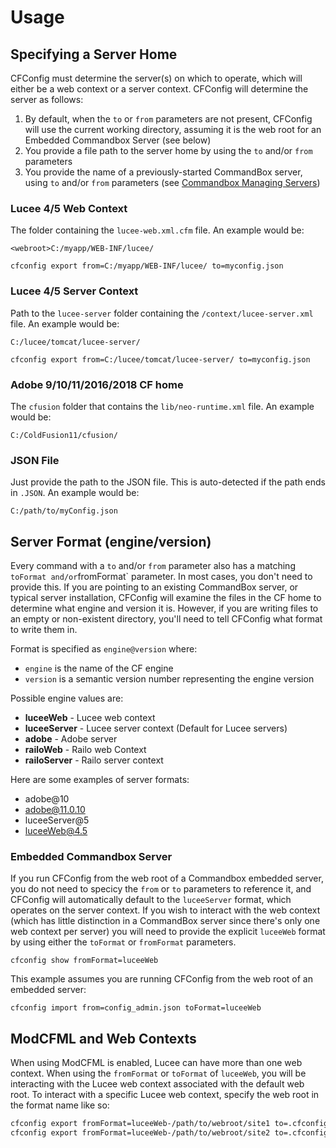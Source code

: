 # Usage

## Specifying a Server Home

CFConfig must determine the server(s) on which to operate, which will either be a web context or a server context. CFConfig will determine the server as follows:

1. By default, when the `to` or `from` parameters are not present, CFConfig will use the current working directory, assuming it is the web root for an Embedded Commandbox Server (see below)
2. You provide a file path to the server home by using the `to` and/or `from` parameters
3. You provide the name of a previously-started CommandBox server, using `to` and/or `from` parameters  (see [Commandbox Managing Servers](https://commandbox.ortusbooks.com/embedded-server/manage-servers))

### Lucee 4/5 Web Context

The folder containing the `lucee-web.xml.cfm` file. An example would be:

```
<webroot>C:/myapp/WEB-INF/lucee/

cfconfig export from=C:/myapp/WEB-INF/lucee/ to=myconfig.json
```

### Lucee 4/5 Server Context

Path to the `lucee-server` folder containing the `/context/lucee-server.xml` file. An example would be:

```
C:/lucee/tomcat/lucee-server/

cfconfig export from=C:/lucee/tomcat/lucee-server/ to=myconfig.json
```

### Adobe 9/10/11/2016/2018 CF home

The `cfusion` folder that contains the `lib/neo-runtime.xml` file. An example would be:

```
C:/ColdFusion11/cfusion/
```

### JSON File

Just provide the path to the JSON file. This is auto-detected if the path ends in `.JSON`. An example would be:

```
C:/path/to/myConfig.json
```

## Server Format (engine/version)

Every command with a `to` and/or `from` parameter also has a matching `toFormat and/or`fromFormat\` parameter. In most cases, you don't need to provide this. If you are pointing to an existing CommandBox server, or typical server installation, CFConfig will examine the files in the CF home to determine what engine and version it is. However, if you are writing files to an empty or non-existent directory, you'll need to tell CFConfig what format to write them in.

Format is specified as `engine@version` where:

* `engine` is the name of the CF engine
* `version` is a semantic version number representing the engine version

Possible engine values are:

* **luceeWeb** - Lucee web context
* **luceeServer** - Lucee server context (Default for Lucee servers)
* **adobe** - Adobe server
* **railoWeb** - Railo web Context
* **railoServer** - Railo server context

Here are some examples of server formats:

* adobe@10
* adobe@11.0.10
* luceeServer@5
* luceeWeb@4.5

### Embedded Commandbox Server

If you run CFConfig from the web root of a Commandbox embedded server, you do not need to specicy the `from` or `to` parameters to reference it, and CFConfig will automatically default to the `luceeServer` format, which operates on the server context. If you wish to interact with the web context (which has little distinction in a CommandBox server since there's only one web context per server) you will need to provide the explicit `luceeWeb` format by using either the `toFormat` or `fromFormat` parameters.

```
cfconfig show fromFormat=luceeWeb
```

This example assumes you are running CFConfig from the web root of an embedded server:

```
cfconfig import from=config_admin.json toFormat=luceeWeb
```

## ModCFML and Web Contexts

When using ModCFML is enabled, Lucee can have more than one web context. When using the `fromFormat` or `toFormat` of `luceeWeb`, you will be interacting with the Lucee web context associated with the default web root.  To interact with a specific Lucee web context, specify the web root in the format name like so:

```bash
cfconfig export fromFormat=luceeWeb-/path/to/webroot/site1 to=.cfconfig-web-site1.json
cfconfig export fromFormat=luceeWeb-/path/to/webroot/site2 to=.cfconfig-web-site2.json
```
